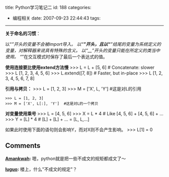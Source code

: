 title: Python学习笔记二
id: 188
categories:
  - 编程相关
date: 2007-09-23 22:44:43
tags:
---

**关于命名的习惯**：

以“_”开头的变量不会被import导入。
以“__”开头，且以“__”结尾的变量为系统定义的变量，对解释器来说具有特殊的含义。
以“__”开头的变量只能在所定义的类当中使用。
“_”在交互模式时保存了最后一个表达式的值。

**使用连接要比使用extend方法慢**
	>>> L = L + [5, 6]         # Concatenate: slower
	>>> L
	[1, 2, 3, 4, 5, 6]
	>>> L.extend([7, 8])       # Faster, but in-place
	>>> L
	[1, 2, 3, 4, 5, 6, 7, 8]

**引用与拷贝：**
	>>> L = [1, 2, 3]
	>>> M = ['X', L, 'Y']  #这是对L的引用

	>>> L = [1, 2, 3]
	>>> M = ['X', L[:], 'Y']  #这是对L的一个拷贝

**对变量使用乘号**
	>>> L = [4, 5, 6]
	>>> X = L * 4           # Like [4, 5, 6] + [4, 5, 6] + ...
	>>> Y = [L] * 4         # [L] + [L] + ... = [L, L,...]

如果此时使用下面的语句则会影响Y，而对X则不会产生影响。
	>>> L[1] = 0
## Comments

**[Amankwah](#1790 "2007-09-24 18:55:04"):** 嗯，python就是把一些不成文的规矩都成文了～

**[luguo](#1791 "2007-09-24 19:03:46"):** 楼上，什么"不成文的规定"？

